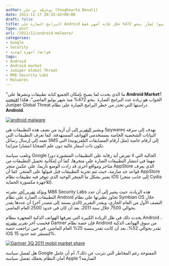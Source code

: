 ```yaml
---
author: يوغرطة بن علي (Youghourta Benali)
date: 2011-11-17 20:33:42+00:00
draft: false
title: البرامج الضارة على Android تشهد نموا يُقدَّر بنحو 472% خلال ثلاثة أشهر فقط
type: post
url: /2011/11/android-malware/
categories:
- Google
- Security
- هواتف/ أجهزة لوحية
tags:
- Android
- Android market
- Juniper Global Threat
- M86 Security Labs
- Malwares
---
```


"ما الذي يحدث لما يصبح بإمكان الجميع كتابة تطبيقات ونشرها على **Android Market**؟ الجواب هو زيادة عدد البرامج الضارة  بنحو 472% منذ شهر يوليو الماضي". هكذا [افتتحت](http://globalthreatcenter.com/?p=2492) Juniper Global Threat دراستها التي تحذر من خطر البرامج الضارة على نظام **Android**.




[![android malware](https://www.it-scoop.com/wp-content/uploads/2011/11/android-malware.jpg)
](https://www.it-scoop.com/wp-content/uploads/2011/11/android-malware.jpg)




ويشير [التقرير](http://globalthreatcenter.com/?p=2492) إلى أن أزيد من نصف هذه التطبيقات هي Spywares تهدف إلى سرقة البيانات الشخصية الخاصة بمستخدمي الهواتف المستهدفة، كما تعرف التطبيقات التي تعمد إلى إرسال رسائل SMS إلى أرقام خاصة (مثل أرقام المسابقات التلفزيونية) التي تكون ذات أسعار غالية دون علم الضحايا انتشارا متزايدا.




وتلعب سياسة Google الحالية التي لا تفرض أية رقابة على التطبيقات المنشورة دورا مهما في انتشار التطبيقات الضارة على متجرها، كما أن إمكانية تحميل التطبيقات من متاجر ومواقع أخرى قد زادت الوضع تأزيما، على عكس متجر AppStore الذي يعرف قواعد جد صارمة، حيث تتم تجربة التطبيقات قبل قبولها على المتجر. كما أن AppStore يعتبر بشكل ما المتجر الوحيد الذي تتوفر فيه تطبيقات نظام iOS (إلى جانب متجر Cydia للأجهزة مكسورة الحماية).




ويؤكد [تقرير آخر](http://www.m86security.com/documents/pdfs/security_labs/m86_security_labs_predictions_2012.pdf) نشرته M86 Security Labs هذه الزيادة، حيث يشير إلى أن عدد التطبيقات الضارة على نظام Android تجاوز نظيرتها على نظام Symbian OS خلال النصف الأول من العام الجاري، ويقدر التقرير (الذي يستند إلى مصدر آخر) أن عددها يقدر بحوالي 7500 خلال سنة 2011، بعد أن كان في حدود 2500 العام الماضي.




يحدث ذلك في ظل الزيادة الكبيرة التي تعرفها الهواتف الذكية المجهزة بنظام Android ، فحسب آخر تقرير [نشرته](http://www.gartner.com/DisplayDocument?ref=clientFriendlyUrl&id=1847315) Gartner فإن حصة نظام Android من سوق الهواتف الذكية تقدر بحوالي 52%، بعد أن كانت تقدر بنسبة 25% العام الماضي. في حين تراجعت حصة iOS لتستقر عند حدود 15%.




[![Gartner 3Q 2011 mobil market share](https://www.it-scoop.com/wp-content/uploads/2011/11/Gartner-3Q-2011-mobil-market-share.jpg)
](https://www.it-scoop.com/wp-content/uploads/2011/11/Gartner-3Q-2011-mobil-market-share.jpg)




هل تُفضل سياسة Google المفتوحة رغم المخاطر التي تترتب عن ذلك؟، أم أن عامل أمان النظام يجعلك تفضل سياسة Apple الصارمة؟
